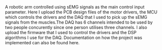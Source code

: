 A robotic arm controlled using sEMG signals as the main control input parameter. Here I upload the PCB design files of the motor drivers, the MCU which controls the drivers and the DAQ that I used to pick up the sEMG signals from the muscles.The DAQ has 6 channels intended to be used by two people concurently since one person utilises three channels. I also upload the firmware that I used to control the drivers and the DSP algorithms I use for the DAQ. Documentation on how the project was implemented can also be found here. 
